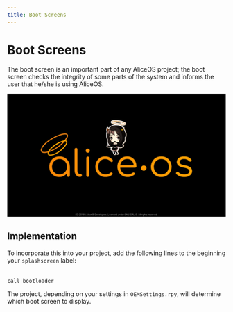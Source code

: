 ```yaml
---
title: Boot Screens
---
```

# Boot Screens
The boot screen is an important part of any AliceOS project; the boot screen checks the integrity of some parts of the system and informs the user that he/she is using AliceOS.

![Standard boot screen](../media/img/sbs.png)


## Implementation
To incorporate this into your project, add the following lines to the beginning your `splashscreen` label:
<pre><code class = "prettyprint lang-py">
call bootloader
</code></pre>

The project, depending on your settings in `OEMSettings.rpy`, will determine which boot screen to display.
